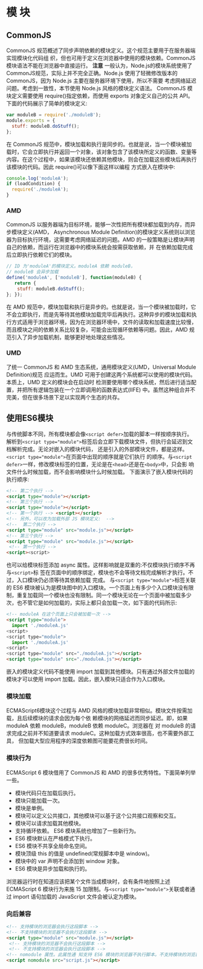 # 模 块

## CommonJS

CommonJS 规范概述了同步声明依赖的模块定义。这个规范主要用于在服务器端实现模块化代码组 织，但也可用于定义在浏览器中使用的模块依赖。CommonJS 模块语法不能在浏览器中直接运行。
**注意** 一般认为，Node.js的模块系统使用了CommonJS规范，实际上并不完全正确。Node.js 使用了轻微修改版本的 CommonJS，因为 Node.js 主要在服务器环境下使用，所以不需要 考虑网络延迟问题。考虑到一致性，本节使用 Node.js 风格的模块定义语法。
CommonJS 模块定义需要使用 require()指定依赖，而使用 exports 对象定义自己的公共 API。
下面的代码展示了简单的模块定义:

```js
var moduleB = require('./moduleB'); 
module.exports = {
  stuff: moduleB.doStuff();
};
```

在 CommonJS 规范中，模块加载和执行是同步的。也就是说，当一个模块被加载时，它会立即执行并返回一个对象，该对象包含了该模块所定义的函数、变量等内容。在这个过程中，如果该模块还依赖其他模块，则会在加载这些模块后再执行该模块的代码。因此 require()可以像下面这样以编程 方式嵌入在模块中:

```js
console.log('moduleA');
if (loadCondition) {
  require('./moduleA');
}
```

### AMD

CommonJS 以服务器端为目标环境，能够一次性把所有模块都加载到内存，而异步模块定义(AMD， Asynchronous Module Definition)的模块定义系统则以浏览器为目标执行环境，这需要考虑网络延迟的问题。AMD 的一般策略是让模块声明自己的依赖，而运行在浏览器中的模块系统会按需获取依赖，并 在依赖加载完成后立即执行依赖它们的模块。

```js
// ID 为'moduleA'的模块定义。moduleA 依赖 moduleB，
// moduleB 会异步加载 
define('moduleA', ['moduleB'], function(moduleB) {
   return {
    stuff: moduleB.doStuff();
}; });
```

在 AMD 规范中，模块加载和执行是异步的。也就是说，当一个模块被加载时，它不会立即执行，而是先等待其他模块加载完毕后再执行。这种异步的模块加载和执行方式适用于浏览器环境，因为在浏览器环境中，文件的读取和加载速度比较慢，而且模块之间的依赖关系比较复杂，可能会出现循环依赖等问题。因此，AMD 规范引入了异步加载机制，能够更好地处理这些情况。

### UMD

了统一 CommonJS 和 AMD 生态系统，通用模块定义(UMD，Universal Module Definition)规范 应运而生。UMD 可用于创建这两个系统都可以使用的模块代码。本质上，UMD 定义的模块会在启动时 检测要使用哪个模块系统，然后进行适当配置，并把所有逻辑包装在一个立即调用的函数表达式(IIFE) 中。虽然这种组合并不完美，但在很多场景下足以实现两个生态的共存。

## 使用ES6模块

与传统脚本不同，所有模块都会像`<script defer>`加载的脚本一样按顺序执行。解析到`<script type="module">`标签后会立即下载模块文件，但执行会延迟到文档解析完成。无论对嵌入的模块代码， 还是引入的外部模块文件，都是这样。`<script type="module">`在页面中出现的顺序就是它们执行 的顺序。与`<script defer>`一样，修改模块标签的位置，无论是在`<head>`还是在`<body>`中，只会影 响文件什么时候加载，而不会影响模块什么时候加载。
下面演示了嵌入模块代码的执行顺序:

```html
<!-- 第二个执行 -->
<script type="module"></script>
<!-- 第三个执行 -->
<script type="module"></script>
<!-- 第一个执行 --> <script></script>
<!-- 另外，可以改为加载外部 JS 模块定义:  -->
<!--  第二个执行 -->
<script type="module" src="module.js"></script>
<!-- 第三个执行 -->
<script type="module" src="module.js"></script>
 <!-- 第一个执行 --> 
<script><script>
```

也可以给模块标签添加 async 属性。这样影响就是双重的:不仅模块执行顺序不再与`<script>`标 签在页面中的顺序绑定，模块也不会等待文档完成解析才执行。不过，入口模块仍必须等待其依赖加载  完成。
与`<script type="module">`标签关联的 ES6 模块被认为是模块图中的入口模块。一个页面上有多少个入口模块没有限制，重复加载同一个模块也没有限制。同一个模块无论在一个页面中被加载多少次，也不管它是如何加载的，实际上都只会加载一次，如下面的代码所示:

```html
<!-- moduleA 在这个页面上只会被加载一次 -->
<script type="module">
  import './moduleA.js'
<script>
<script type="module">
  import './moduleA.js'
<script>
<script type="module" src="./moduleA.js"></script>
<script type="module" src="./moduleA.js"></script>
```

嵌入的模块定义代码不能使用 import 加载到其他模块。只有通过外部文件加载的模块才可以使用 import 加载。因此，嵌入模块只适合作为入口模块。

### 模块加载

ECMAScript6模块这个过程与 AMD 风格的模块加载非常相似。模块文件按需加载，且后续模块的请求会因为每个依 赖模块的网络延迟而同步延迟。即，如果 moduleA 依赖 moduleB，moduleB 依赖 moduleC。浏览器在 对 moduleB 的请求完成之前并不知道要请求 moduleC。这种加载方式效率很高，也不需要外部工具， 但加载大型应用程序的深度依赖图可能要花费很长时间。

### 模块行为

ECMAScript 6 模块借用了 CommonJS 和 AMD 的很多优秀特性。下面简单列举一些。

- 模块代码只在加载后执行。
- 模块只能加载一次。
- 模块是单例。
- 模块可以定义公共接口，其他模块可以基于这个公共接口观察和交互。
- 模块可以请求加载其他模块。
- 支持循环依赖。
ES6 模块系统也增加了一些新行为。
- ES6 模块默认在严格模式下执行。
- ES6 模块不共享全局命名空间。
- 模块顶级 this 的值是 undefined(常规脚本中是 window)。
- 模块中的 var 声明不会添加到 window 对象。
- ES6 模块是异步加载和执行的。

浏览器运行时在知道应该把某个文件当成模块时，会有条件地按照上述 ECMAScript 6 模块行为来施 15
加限制。与`<script type="module">`关联或者通过 import 语句加载的 JavaScript 文件会被认定为模块。

### 向后兼容

```html
<!-- 支持模块的浏览器会执行这段脚本 -->
<!-- 不支持模块的浏览器不会执行这段脚本 -->
<script type="module" src="module.js"></script>
 <!-- 支持模块的浏览器不会执行这段脚本 -->
 <!-- 不支持模块的浏览器会执行这段脚本 -->
<!-- nomodule 属性。此属性通 知支持 ES6 模块的浏览器不执行脚本。不支持模块的浏览器无法识别该属性，从而忽略这个属性的存在。 -->
<script nomodule src="script.js"></script>
```
